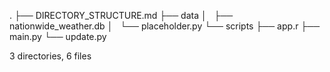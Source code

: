 .
├── DIRECTORY_STRUCTURE.md
├── data
│   ├── nationwide_weather.db
│   └── placeholder.py
└── scripts
    ├── app.r
    ├── main.py
    └── update.py

3 directories, 6 files
